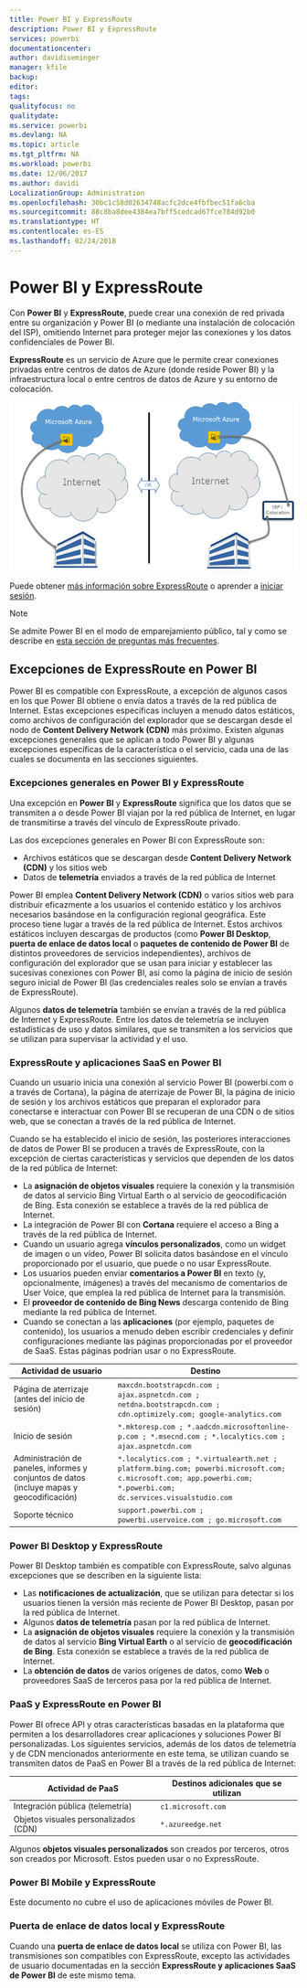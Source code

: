 ```yaml
---
title: Power BI y ExpressRoute
description: Power BI y ExpressRoute
services: powerbi
documentationcenter: 
author: davidiseminger
manager: kfile
backup: 
editor: 
tags: 
qualityfocus: no
qualitydate: 
ms.service: powerbi
ms.devlang: NA
ms.topic: article
ms.tgt_pltfrm: NA
ms.workload: powerbi
ms.date: 12/06/2017
ms.author: davidi
LocalizationGroup: Administration
ms.openlocfilehash: 30bc1c58d02634748acfc2dce4fbfbec51fa6cba
ms.sourcegitcommit: 88c8ba8dee4384ea7bff5cedcad67fce784d92b0
ms.translationtype: HT
ms.contentlocale: es-ES
ms.lasthandoff: 02/24/2018
---
```

# <a name="power-bi-and-expressroute"></a>Power BI y ExpressRoute
Con **Power BI** y **ExpressRoute**, puede crear una conexión de red privada entre su organización y Power BI (o mediante una instalación de colocación del ISP), omitiendo Internet para proteger mejor las conexiones y los datos confidenciales de Power BI.

**ExpressRoute** es un servicio de Azure que le permite crear conexiones privadas entre centros de datos de Azure (donde reside Power BI) y la infraestructura local o entre centros de datos de Azure y su entorno de colocación.

![](media/service-admin-power-bi-expressroute/pbi_expressroute_1.png)

Puede obtener [más información sobre ExpressRoute](https://azure.microsoft.com/services/expressroute/) o aprender a [iniciar sesión](https://azure.microsoft.com/pricing/details/expressroute/).

> [!NOTE]
> Se admite Power BI en el modo de emparejamiento público, tal y como se describe en [esta sección de preguntas más frecuentes](https://docs.microsoft.com/azure/expressroute/expressroute-faqs).
> 
> 

## <a name="power-bi-expressroute-exceptions"></a>Excepciones de ExpressRoute en Power BI
Power BI es compatible con ExpressRoute, a excepción de algunos casos en los que Power BI obtiene o envía datos a través de la red pública de Internet. Estas excepciones específicas incluyen a menudo datos estáticos, como archivos de configuración del explorador que se descargan desde el nodo de **Content Delivery Network (CDN)** más próximo. Existen algunas excepciones generales que se aplican a todo Power BI y algunas excepciones específicas de la característica o el servicio, cada una de las cuales se documenta en las secciones siguientes.

### <a name="overall-exceptions-to-power-bi-and-expressroute"></a>Excepciones generales en Power BI y ExpressRoute
Una excepción en **Power BI** y **ExpressRoute** significa que los datos que se transmiten a o desde Power BI viajan por la red pública de Internet, en lugar de transmitirse a través del vínculo de ExpressRoute privado.

Las dos excepciones generales en Power BI con ExpressRoute son:

* Archivos estáticos que se descargan desde **Content Delivery Network (CDN)** y los sitios web
* Datos de **telemetría** enviados a través de la red pública de Internet

Power BI emplea **Content Delivery Network (CDN)** o varios sitios web para distribuir eficazmente a los usuarios el contenido estático y los archivos necesarios basándose en la configuración regional geográfica. Este proceso tiene lugar a través de la red pública de Internet. Estos archivos estáticos incluyen descargas de productos (como **Power BI Desktop**, **puerta de enlace de datos local** o **paquetes de contenido de Power BI** de distintos proveedores de servicios independientes), archivos de configuración del explorador que se usan para iniciar y establecer las sucesivas conexiones con Power BI, así como la página de inicio de sesión seguro inicial de Power BI (las credenciales reales solo se envían a través de ExpressRoute).   

Algunos **datos de telemetría** también se envían a través de la red pública de Internet y ExpressRoute. Entre los datos de telemetría se incluyen estadísticas de uso y datos similares, que se transmiten a los servicios que se utilizan para supervisar la actividad y el uso.

### <a name="power-bi-saas-application-and-expressroute"></a>ExpressRoute y aplicaciones SaaS en Power BI
Cuando un usuario inicia una conexión al servicio Power BI (powerbi.com o a través de Cortana), la página de aterrizaje de Power BI, la página de inicio de sesión y los archivos estáticos que preparan el explorador para conectarse e interactuar con Power BI se recuperan de una CDN o de sitios web, que se conectan a través de la red pública de Internet.

Cuando se ha establecido el inicio de sesión, las posteriores interacciones de datos de Power BI se producen a través de ExpressRoute, con la excepción de ciertas características y servicios que dependen de los datos de la red pública de Internet:

* La **asignación de objetos visuales** requiere la conexión y la transmisión de datos al servicio Bing Virtual Earth o al servicio de geocodificación de Bing. Esta conexión se establece a través de la red pública de Internet.
* La integración de Power BI con **Cortana** requiere el acceso a Bing a través de la red pública de Internet.
* Cuando un usuario agrega **vínculos personalizados**, como un widget de imagen o un vídeo, Power BI solicita datos basándose en el vínculo proporcionado por el usuario, que puede o no usar ExpressRoute.
* Los usuarios pueden enviar **comentarios a Power BI** en texto (y, opcionalmente, imágenes) a través del mecanismo de comentarios de User Voice, que emplea la red pública de Internet para la transmisión.
* El **proveedor de contenido de Bing News** descarga contenido de Bing mediante la red pública de Internet.
* Cuando se conectan a las **aplicaciones** (por ejemplo, paquetes de contenido), los usuarios a menudo deben escribir credenciales y definir configuraciones mediante las páginas proporcionadas por el proveedor de SaaS. Estas páginas podrían usar o no ExpressRoute.

| Actividad de usuario | Destino |
| --- | --- |
| Página de aterrizaje (antes del inicio de sesión) |`maxcdn.bootstrapcdn.com ; ajax.aspnetcdn.com ; netdna.bootstrapcdn.com ; cdn.optimizely.com; google-analytics.com ` |
| Inicio de sesión |`*.mktoresp.com ; *.aadcdn.microsoftonline-p.com ; *.msecnd.com ; *.localytics.com ; ajax.aspnetcdn.com` |
| Administración de paneles, informes y conjuntos de datos (incluye mapas y geocodificación) |`*.localytics.com ; *.virtualearth.net ; platform.bing.com; powerbi.microsoft.com; c.microsoft.com; app.powerbi.com; *.powerbi.com; dc.services.visualstudio.com ` |
| Soporte técnico |`support.powerbi.com ; powerbi.uservoice.com ; go.microsoft.com ` |

### <a name="power-bi-desktop-and-expressroute"></a>Power BI Desktop y ExpressRoute
Power BI Desktop también es compatible con ExpressRoute, salvo algunas excepciones que se describen en la siguiente lista:

* Las **notificaciones de actualización**, que se utilizan para detectar si los usuarios tienen la versión más reciente de Power BI Desktop, pasan por la red pública de Internet.
* Algunos **datos de telemetría** pasan por la red pública de Internet.
* La **asignación de objetos visuales** requiere la conexión y la transmisión de datos al servicio **Bing Virtual Earth** o al servicio de **geocodificación de Bing**. Esta conexión se establece a través de la red pública de Internet.
* La **obtención de datos** de varios orígenes de datos, como **Web** o proveedores SaaS de terceros pasa por la red pública de Internet.

### <a name="power-bi-paas-and-expressroute"></a>PaaS y ExpressRoute en Power BI
Power BI ofrece API y otras características basadas en la plataforma que permiten a los desarrolladores crear aplicaciones y soluciones Power BI personalizadas. Los siguientes servicios, además de los datos de telemetría y de CDN mencionados anteriormente en este tema, se utilizan cuando se transmiten datos de PaaS en Power BI a través de la red pública de Internet:

| Actividad de PaaS | Destinos adicionales que se utilizan |
| --- | --- |
| Integración pública (telemetría) |`c1.microsoft.com` |
| Objetos visuales personalizados (CDN) |`*.azureedge.net` |

Algunos **objetos visuales personalizados** son creados por terceros, otros son creados por Microsoft. Estos pueden usar o no ExpressRoute.

### <a name="power-bi-mobile-and-expressroute"></a>Power BI Mobile y ExpressRoute
Este documento no cubre el uso de aplicaciones móviles de Power BI.  

### <a name="on-premises-data-gateway-and-expressroute"></a>Puerta de enlace de datos local y ExpressRoute
Cuando una **puerta de enlace de datos local** se utiliza con Power BI, las transmisiones son compatibles con ExpressRoute, excepto las actividades de usuario documentadas en la sección **ExpressRoute y aplicaciones SaaS de Power BI** de este mismo tema.  

